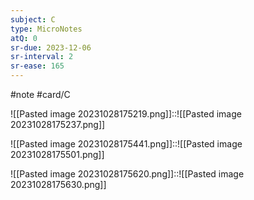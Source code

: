```yaml
---
subject: C
type: MicroNotes
atQ: 0
sr-due: 2023-12-06
sr-interval: 2
sr-ease: 165
---
```

#note
#card/C 

![[Pasted image 20231028175219.png]]::![[Pasted image 20231028175237.png]] <!--SR:!2024-01-05,30,210-->

![[Pasted image 20231028175441.png]]::![[Pasted image 20231028175501.png]] <!--SR:!2024-01-08,48,270-->


![[Pasted image 20231028175620.png]]::![[Pasted image 20231028175630.png]] <!--SR:!2024-01-15,38,250-->

